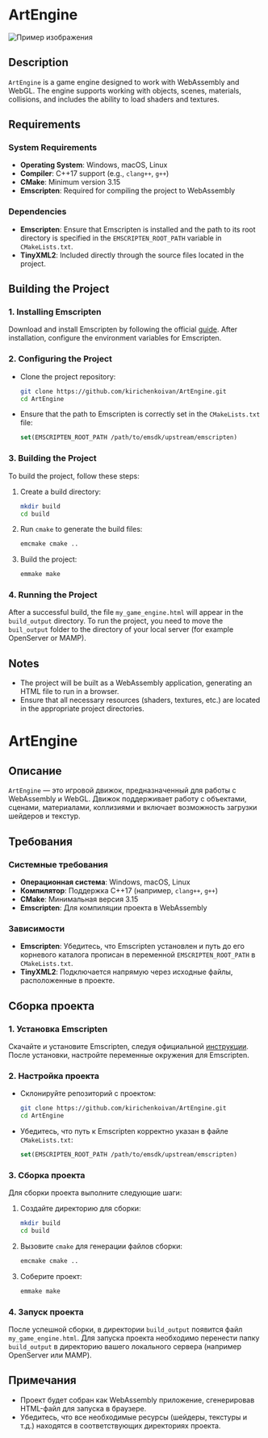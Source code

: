 # ArtEngine
![Пример изображения](https://drive.google.com/file/d/1-Oexv3S0b6bY9nG8-5SDoXERfhjMEOzv/view?usp=sharing)
## Description
`ArtEngine` is a game engine designed to work with WebAssembly and WebGL. The engine supports working with objects, scenes, materials, collisions, and includes the ability to load shaders and textures.

## Requirements

### System Requirements
- **Operating System**: Windows, macOS, Linux
- **Compiler**: C++17 support (e.g., `clang++`, `g++`)
- **CMake**: Minimum version 3.15
- **Emscripten**: Required for compiling the project to WebAssembly

### Dependencies
- **Emscripten**: Ensure that Emscripten is installed and the path to its root directory is specified in the `EMSCRIPTEN_ROOT_PATH` variable in `CMakeLists.txt`.
- **TinyXML2**: Included directly through the source files located in the project.

## Building the Project

### 1. Installing Emscripten
Download and install Emscripten by following the official [guide](https://emscripten.org/docs/getting_started/downloads.html). After installation, configure the environment variables for Emscripten.

### 2. Configuring the Project
- Clone the project repository:
    ```bash
    git clone https://github.com/kirichenkoivan/ArtEngine.git
    cd ArtEngine
    ```

- Ensure that the path to Emscripten is correctly set in the `CMakeLists.txt` file:
    ```cmake
    set(EMSCRIPTEN_ROOT_PATH /path/to/emsdk/upstream/emscripten)
    ```

### 3. Building the Project
To build the project, follow these steps:

1. Create a build directory:
    ```bash
    mkdir build
    cd build
    ```

2. Run `cmake` to generate the build files:
    ```bash
    emcmake cmake .. 
    ```

3. Build the project:
    ```bash
    emmake make  
    ```

### 4. Running the Project
After a successful build, the file `my_game_engine.html` will appear in the `build_output` directory. To run the project, you need to move the `buil_output` folder to the directory of your local server (for example OpenServer or MAMP).

## Notes
- The project will be built as a WebAssembly application, generating an HTML file to run in a browser.
- Ensure that all necessary resources (shaders, textures, etc.) are located in the appropriate project directories.




# ArtEngine

## Описание
`ArtEngine` — это игровой движок, предназначенный для работы с WebAssembly и WebGL. Движок поддерживает работу с объектами, сценами, материалами, коллизиями и включает возможность загрузки шейдеров и текстур.

## Требования

### Системные требования
- **Операционная система**: Windows, macOS, Linux
- **Компилятор**: Поддержка C++17 (например, `clang++`, `g++`)
- **CMake**: Минимальная версия 3.15
- **Emscripten**: Для компиляции проекта в WebAssembly

### Зависимости
- **Emscripten**: Убедитесь, что Emscripten установлен и путь до его корневого каталога прописан в переменной `EMSCRIPTEN_ROOT_PATH` в `CMakeLists.txt`.
- **TinyXML2**: Подключается напрямую через исходные файлы, расположенные в проекте.

## Сборка проекта

### 1. Установка Emscripten
Скачайте и установите Emscripten, следуя официальной [инструкции](https://emscripten.org/docs/getting_started/downloads.html). После установки, настройте переменные окружения для Emscripten.

### 2. Настройка проекта
- Склонируйте репозиторий с проектом:
    ```bash
    git clone https://github.com/kirichenkoivan/ArtEngine.git
    cd ArtEngine
    ```

- Убедитесь, что путь к Emscripten корректно указан в файле `CMakeLists.txt`:
    ```cmake
    set(EMSCRIPTEN_ROOT_PATH /path/to/emsdk/upstream/emscripten)
    ```

### 3. Сборка проекта
Для сборки проекта выполните следующие шаги:

1. Создайте директорию для сборки:
    ```bash
    mkdir build
    cd build
    ```

2. Вызовите `cmake` для генерации файлов сборки:
    ```bash
    emcmake cmake .. 
    ```

3. Соберите проект:
    ```bash
    emmake make  
    ```

### 4. Запуск проекта
После успешной сборки, в директории `build_output` появится файл `my_game_engine.html`. Для запуска проекта необходимо перенести папку `build_output` в директорию вашего локального сервера (например OpenServer или MAMP).

## Примечания
- Проект будет собран как WebAssembly приложение, сгенерировав HTML-файл для запуска в браузере.
- Убедитесь, что все необходимые ресурсы (шейдеры, текстуры и т.д.) находятся в соответствующих директориях проекта.
